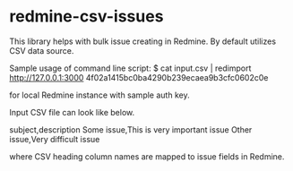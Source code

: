 redmine-csv-issues
==================

This library helps with bulk issue creating in Redmine. By default utilizes CSV data source.


Sample usage of command line script:
$ cat input.csv | redimport http://127.0.0.1:3000 4f02a1415bc0ba4290b239ecaea9b3cfc0602c0e

for local Redmine instance with sample auth key.


Input CSV file can look like below.

subject,description
Some issue,This is very important issue
Other issue,Very difficult issue

where CSV heading column names are mapped to issue fields in Redmine.
